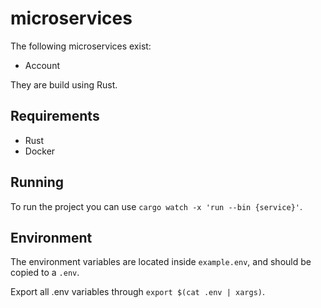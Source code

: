 # microservices

The following microservices exist:

- Account

They are build using Rust.

## Requirements

- Rust
- Docker

## Running

To run the project you can use `cargo watch -x 'run --bin {service}'`.

## Environment

The environment variables are located inside `example.env`, and should be copied to a `.env`.

Export all .env variables through `export $(cat .env | xargs)`.
